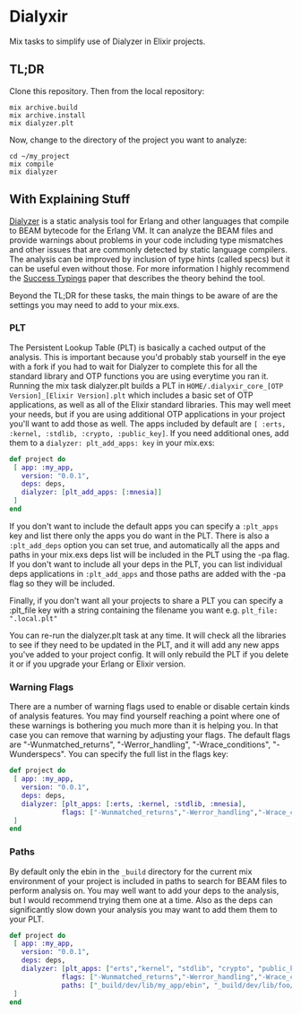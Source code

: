 # Dialyxir

Mix tasks to simplify use of Dialyzer in Elixir projects.

## TL;DR

Clone this repository. Then from the local repository:

```console
mix archive.build
mix archive.install
mix dialyzer.plt
```

Now, change to the directory of the project you want to analyze:

```console
cd ~/my_project
mix compile
mix dialyzer
```

## With Explaining Stuff

[Dialyzer](http://www.erlang.org/doc/apps/dialyzer/dialyzer_chapter.html) is a static analysis tool for Erlang and other languages that compile to BEAM bytecode for the Erlang VM. It can analyze the BEAM files and provide warnings about problems in your code including type mismatches and other issues that are commonly detected by static language compilers. The analysis can be improved by inclusion of type hints (called specs) but it can be useful even without those. For more information I highly recommend the [Success Typings](http://user.it.uu.se/~kostis/Papers/succ_types.pdf) paper that describes the theory behind the tool.


Beyond the TL;DR for these tasks, the main things to be aware of are the settings you may need to add to your mix.exs.

### PLT

The Persistent Lookup Table (PLT) is basically a cached output of the analysis. This is important because you'd probably stab yourself in the eye with
a fork if you had to wait for Dialyzer to complete this for all the standard library and OTP functions you are using everytime you ran it.
Running the mix task dialyzer.plt builds a PLT in `HOME/.dialyxir_core_[OTP Version]_[Elixir Version].plt` which includes a basic set of OTP applications,
as well as all of the Elixir standard libraries. This may well meet your needs, but if you are using additional OTP applications in your project you'll want to add those as well.
The apps included by default are `[ :erts, :kernel, :stdlib, :crypto, :public_key]`. If you need additional ones, add them to a `dialyzer: plt_add_apps: key` in your mix.exs:

```elixir
def project do
 [ app: :my_app,
   version: "0.0.1",
   deps: deps,
   dialyzer: [plt_add_apps: [:mnesia]]
 ]
end
```

If you don't want to include the default apps you can specify a `:plt_apps` key and list there only the apps you do want in the PLT.
There is also a `:plt_add_deps` option you can set true, and automatically all the apps and paths in your mix.exs deps list will be included in the PLT using the -pa flag.
If you don't want to include all your deps in the PLT, you can list individual deps applications in `:plt_add_apps` and those paths are added with the -pa flag so they will be included.

Finally, if you don't want all your projects to share a PLT you can specify a :plt_file key with a string containing the filename you want e.g. `plt_file: ".local.plt"`

You can re-run the dialyzer.plt task at any time. It will check all the libraries to see if they need to be updated in the PLT, and it will add any new apps you've added to your
project config. It will only rebuild the PLT if you delete it or if you upgrade your Erlang or Elixir version.

### Warning Flags

There are a number of warning flags used to enable or disable certain kinds of analysis features.
You may find yourself reaching a point where one of these warnings is bothering you much more than it is helping you.
In that case you can remove that warning by adjusting your flags.
The default flags are "-Wunmatched_returns", "-Werror_handling", "-Wrace_conditions", "-Wunderspecs". You can specify the full list in the flags key:

```elixir
def project do
 [ app: :my_app,
   version: "0.0.1",
   deps: deps,
   dialyzer: [plt_apps: [:erts, :kernel, :stdlib, :mnesia],
             flags: ["-Wunmatched_returns","-Werror_handling","-Wrace_conditions", "-Wno_opaque"]]
 ]
end
```

### Paths

By default only the ebin in the `_build` directory for the current mix environment of your project is included in paths to search for BEAM files to perform analysis on. You may well want to add your deps to the analysis, but I would recommend trying them one at a time. Also as the deps can significantly slow down your analysis you may want to add them them to your PLT.

```elixir
def project do
 [ app: :my_app,
   version: "0.0.1",
   deps: deps,
   dialyzer: [plt_apps: ["erts","kernel", "stdlib", "crypto", "public_key", "mnesia"],
             flags: ["-Wunmatched_returns","-Werror_handling","-Wrace_conditions", "-Wno_opaque"],
             paths: ["_build/dev/lib/my_app/ebin", "_build/dev/lib/foo/ebin"]]
 ]
end
```
